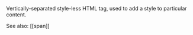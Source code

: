 Vertically-separated style-less HTML tag, used to add a style to particular content.

See also: [[span]]